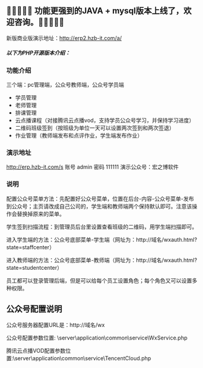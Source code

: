 ## 🌹🌹🌹🌹🌹 功能更强到的JAVA + mysql版本上线了，欢迎咨询。🌹🌹🌹🌹🌹
新版商业版演示地址：http://erp2.hzb-it.com/a/

##### 以下为PHP开源版本介绍：

### 功能介绍
三个端：pc管理端，公众号教师端，公众号学员端
 - 学员管理
 - 老师管理
 - 排课管理
 - 云点播课程（对接腾讯云点播vod，支持学员公众号学习，并保持学习进度）
 - 二维码班级签到（按班级为单位一天可以设置两次签到和两次签退）
 - 作业管理（教师端发布和点评作业，学生端发布作业）

### 演示地址
http://erp.hzb-it.com/s
账号 admin
密码 111111
演示公众号：宏之博软件



### 说明

配置公众号菜单方法：先配置好公众号菜单，位置在后台-内容-公众号菜单-发布到公众号；主页请改成自己公司的，学生端和教师端两个保持默认即可。注意该操作会替换掉原来的菜单。

学生签到扫描流程：到管理员后台里设置查看班级的二维码，用学生端扫描即可。

进入学生端的方法：公众号底部菜单-学生端（网址为：http://域名/wxauth.html?state=staffcenter）

进入教师端的方法：公众号底部菜单-教师端（网址为：http://域名/wxauth.html?state=studentcenter）

员工都可以登录管理后端，但是可以给每个员工设置角色；每个角色又可以设置多种权限。

## 公众号配置说明

公众号服务器配置URL是：http://域名/wx

公众号配置参数位置: \server\application\common\service\WxService.php

腾讯云点播VOD配置参数位置:\server\application\common\service\TencentCloud.php
